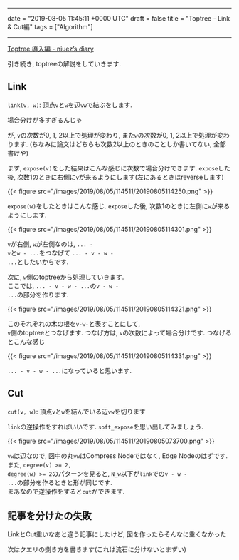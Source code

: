 
---
date = "2019-08-05 11:45:11 +0000 UTC"
draft = false
title = "Toptree - Link & Cut編"
tags = ["Algorithm"]

---
[Toptree 導入編 - niuez’s diary](https://niuez.hatenablog.com/entry/2019/08/04/191420)

引き続き, toptreeの解説をしていきます.

## Link

<code>link(v, w)</code>: 頂点<code>v</code>と<code>w</code>を辺<code>vw</code>で結ぶをします.

場合分けが多すぎるんじゃ

が, <code>v</code>の次数が0, 1, 2以上で処理が変わり, また<code>w</code>の次数が0, 1, 2以上で処理が変わります. (ちなみに論文はどちらも次数2以上のときのことしか書いてない, 全部書けや)

まず, <code>expose(v)</code>をした結果はこんな感じに次数で場合分けできます. <code>expose</code>した後, 次数1のときに右側に<code>v</code>が来るようにします(左にあるときはreverseします)

{{< figure src="/images/2019/08/05/114511/20190805114250.png"  >}}

<code>expose(w)</code>をしたときはこんな感じ. <code>expose</code>した後, 次数1のときに左側に<code>w</code>が来るようにします.

{{< figure src="/images/2019/08/05/114511/20190805114301.png"  >}}

<code>v</code>が右側, <code>w</code>が左側なのは, <code>... - v</code>と<code>w - ...</code>をつなげて <code>... - v - w - ...</code>としたいからです.

次に, <code>w</code>側のtoptreeから処理していきます.<br/>
ここでは, <code>... - v - w - ...</code>の<code>v - w - ...</code>の部分を作ります.

{{< figure src="/images/2019/08/05/114511/20190805114321.png"  >}}

このそれぞれの木の根を<code>v-w-</code>と表すことにして,<br/>
<code>v</code>側のtoptreeとつなげます. つなげ方は, <code>v</code>の次数によって場合分けです. つなげるとこんな感じ

{{< figure src="/images/2019/08/05/114511/20190805114331.png"  >}}

<code>... - v - w - ...</code>になっていると思います.

## Cut

<code>cut(v, w)</code>: 頂点<code>v</code>と<code>w</code>を結んでいる辺<code>vw</code>を切ります

<code>link</code>の逆操作をすればいいです.
<code>soft_expose</code>を思い出してみましょう.

{{< figure src="/images/2019/08/05/114511/20190805073700.png"  >}}

<code>vw</code>は辺なので, 図中の丸<code>vw</code>はCompress Nodeではなく, Edge Nodeのはずです.
また, <code>degree(v) >= 2, degree(w) >= 2</code>のパターンを見ると, <code>N_w</code>以下が<code>link</code>での<code>v - w - ...</code>の部分を作るときと形が同じです.<br/>
まあなので逆操作をすると<code>cut</code>ができます.

## 記事を分けたの失敗

LinkとCut重いなあと違う記事にしたけど, 図を作ったらそんなに重くなかった

次はクエリの捌き方を書きます(これは流石に分けないとまずい)


